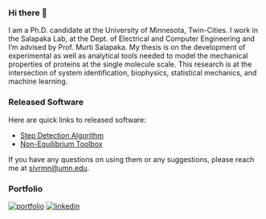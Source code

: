 ### Hi there 👋
I am a Ph.D. candidate at the University of Minnesota, Twin-Cities. I work in the Salapaka Lab, at the Dept. of Electrical and Computer Engineering and I’m advised by Prof. Murti Salapaka. My thesis is on the development of experimental as well as analytical tools needed to model the mechanical properties of proteins at the single molecule scale. This research is at the intersection of system identification, biophysics, statistical mechanics, and machine learning.

### Released Software
Here are quick links to released software:
- [Step Detection Algorithm](https://github.com/SalapakaLab-SIMBioSys/Step-Detection-Algorithm) 
- [Non-Equilibrium Toolbox](https://github.com/SalapakaLab-SIMBioSys/Non-Equilibrium-Toolbox)

If you have any questions on using them or any suggestions, please reach me at sivrmn@umn.edu.

### Portfolio
[![portfolio](https://img.shields.io/badge/my_portfolio-000?style=for-the-badge&logo=ko-fi&logoColor=white)](https://sivrmn.github.io/)
[![linkedin](https://img.shields.io/badge/linkedin-0A66C2?style=for-the-badge&logo=linkedin&logoColor=white)](https://www.linkedin.com/in/sivrmn/)

<!--
**sivrmn/sivrmn** is a ✨ _special_ ✨ repository because its `README.md` (this file) appears on your GitHub profile.

Here are some ideas to get you started:

- 🔭 I’m currently working on ...
- 🌱 I’m currently learning ...
- 👯 I’m looking to collaborate on ...
- 🤔 I’m looking for help with ...
- 💬 Ask me about ...
- 📫 How to reach me: ...
- 😄 Pronouns: ...
- ⚡ Fun fact: ...
-->
